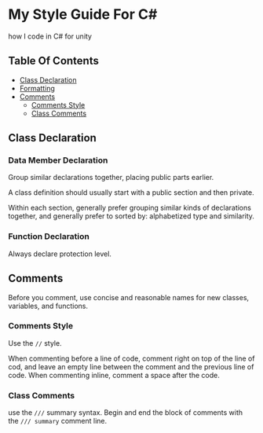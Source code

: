 # My Style Guide For C#
how I code in C# for unity 

## Table Of Contents

* [Class Declaration](#Class-Declaration)
* [Formatting](#Formatting)
* [Comments](#Comments)
	* [Comments Style](#Comments-Style)
	* [Class Comments]($Class-Comments)
## Class Declaration

### Data Member Declaration 

Group similar declarations together, placing public parts earlier.  


A class definition should usually start with a public section and then private.  


Within each section, generally prefer grouping similar kinds of declarations  
together, and generally prefer to sorted by: alphabetized type and similarity.  

### Function Declaration

Always declare protection level. 


## Comments

Before you comment, use concise and reasonable  names for new classes,  
variables, and functions.

### Comments Style   
Use the `//` style. 

When commenting before a line of code, comment right on top of the line of  
cod, and leave an empty line between the comment and the previous line of code. 
When commenting inline, comment a space after the code.  

### Class Comments
use the `///` summary syntax. Begin and end the block of comments with  
the `/// summary` comment line.  



